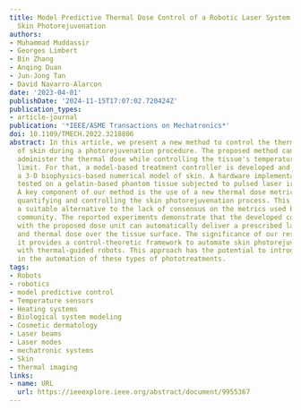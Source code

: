 ```yaml
---
title: Model Predictive Thermal Dose Control of a Robotic Laser System to Automate
  Skin Photorejuvenation
authors:
- Muhammad Muddassir
- Georges Limbert
- Bin Zhang
- Anqing Duan
- Jun-Jong Tan
- David Navarro-Alarcon
date: '2023-04-01'
publishDate: '2024-11-15T17:07:02.720424Z'
publication_types:
- article-journal
publication: '*IEEE/ASME Transactions on Mechatronics*'
doi: 10.1109/TMECH.2022.3218806
abstract: In this article, we present a new method to control the thermal stimulation
  of skin during a photorejuvenation procedure. The proposed method can precisely
  administer the thermal dose while controlling the tissue's temperature under a safe
  limit. For that, a model-based treatment controller is developed and evaluated on
  a 3-D biophysics-based numerical model of skin. A hardware implementation is experimentally
  tested on a gelatin-based phantom tissue subjected to pulsed laser irradiation.
  A key component of our method is the use of a new thermal dose metric that enables
  quantifying and controlling the skin photorejuvenation process. This metric represents
  a suitable alternative to the lack of consensus on the metrics used by the photodermatology
  community. The reported experiments demonstrate that the developed controller endowed
  with the proposed dose unit can automatically deliver a prescribed laser irradiation
  and thermal dose over the tissue surface. The significance of our result is that
  it provides a control-theoretic framework to automate skin photorejuvenation treatments
  with thermal-guided robots. This approach has the potential to introduce standards
  in the automation of these types of phototreatments.
tags:
- Robots
- robotics
- model predictive control
- Temperature sensors
- Heating systems
- Biological system modeling
- Cosmetic dermatology
- Laser beams
- Laser modes
- mechatronic systems
- Skin
- thermal imaging
links:
- name: URL
  url: https://ieeexplore.ieee.org/abstract/document/9955367
---
```

